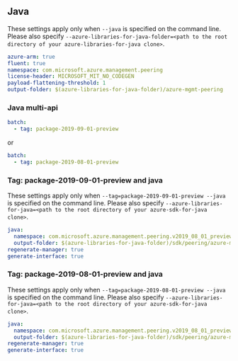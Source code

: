 ## Java

These settings apply only when `--java` is specified on the command line.
Please also specify `--azure-libraries-for-java-folder=<path to the root directory of your azure-libraries-for-java clone>`.

``` yaml $(java)
azure-arm: true
fluent: true
namespace: com.microsoft.azure.management.peering
license-header: MICROSOFT_MIT_NO_CODEGEN
payload-flattening-threshold: 1
output-folder: $(azure-libraries-for-java-folder)/azure-mgmt-peering
```

### Java multi-api

``` yaml $(java) && $(multiapi)
batch:
  - tag: package-2019-09-01-preview
```
or
``` yaml $(java) && $(multiapi)
batch:
  - tag: package-2019-08-01-preview
```

### Tag: package-2019-09-01-preview and java

These settings apply only when `--tag=package-2019-09-01-preview --java` is specified on the command line.
Please also specify `--azure-libraries-for-java=<path to the root directory of your azure-sdk-for-java clone>`.

``` yaml $(tag) == 'package-2019-09-01-preview' && $(java) && $(multiapi)
java:
  namespace: com.microsoft.azure.management.peering.v2019_08_01_preview
  output-folder: $(azure-libraries-for-java-folder)/sdk/peering/azure-mgmt-peering/v2019_08_01_preview
regenerate-manager: true
generate-interface: true
```

### Tag: package-2019-08-01-preview and java

These settings apply only when `--tag=package-2019-08-01-preview --java` is specified on the command line.
Please also specify `--azure-libraries-for-java=<path to the root directory of your azure-sdk-for-java clone>`.

``` yaml $(tag) == 'package-2019-08-01-preview' && $(java) && $(multiapi)
java:
  namespace: com.microsoft.azure.management.peering.v2019_08_01_preview
  output-folder: $(azure-libraries-for-java-folder)/sdk/peering/azure-mgmt-peering/v2019_08_01_preview
regenerate-manager: true
generate-interface: true
```